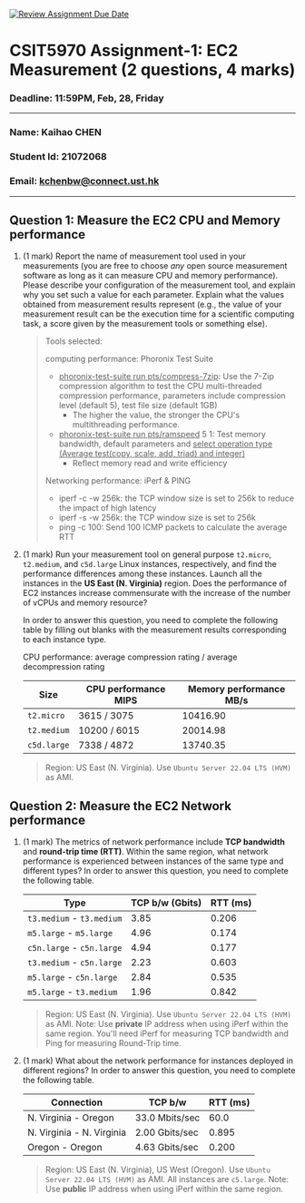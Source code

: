 [![Review Assignment Due Date](https://classroom.github.com/assets/deadline-readme-button-22041afd0340ce965d47ae6ef1cefeee28c7c493a6346c4f15d667ab976d596c.svg)](https://classroom.github.com/a/IAASVEAZ)
# CSIT5970 Assignment-1: EC2 Measurement (2 questions, 4 marks)

### Deadline: 11:59PM, Feb, 28, Friday

---

### Name: Kaihao CHEN
### Student Id: 21072068
### Email: kchenbw@connect.ust.hk

---

## Question 1: Measure the EC2 CPU and Memory performance

1. (1 mark) Report the name of measurement tool used in your measurements (you are free to choose *any* open source measurement software as long as it can measure CPU and memory performance). Please describe your configuration of the measurement tool, and explain why you set such a value for each parameter. Explain what the values obtained from measurement results represent (e.g., the value of your measurement result can be the execution time for a scientific computing task, a score given by the measurement tools or something else).

    > Tools selected:
    >
    > computing performance: Phoronix Test Suite
    >
    > - <u>phoronix-test-suite run pts/compress-7zip</u>: Use the 7-Zip compression algorithm to test the CPU multi-threaded compression performance, parameters include compression level (default 5), test file size (default 1GB)
    >   - The higher the value, the stronger the CPU's multithreading performance.
    > - <u>phoronix-test-suite run pts/ramspeed</u> 5 1: Test memory bandwidth, default parameters and <u>select operation type (Average test(copy, scale, add, triad) and integer)</u>
    >   - Reflect memory read and write efficiency
    >
    > Networking performance: iPerf & PING
    >
    > - iperf -c <IP> -w 256k: the TCP window size is set to 256k to reduce the impact of high latency
    > - iperf -s -w 256k: the TCP window size is set to 256k
    > - ping <IP> -c 100: Send 100 ICMP packets to calculate the average RTT

2. (1 mark) Run your measurement tool on general purpose `t2.micro`, `t2.medium`, and `c5d.large` Linux instances, respectively, and find the performance differences among these instances. Launch all the instances in the **US East (N. Virginia)** region. Does the performance of EC2 instances increase commensurate with the increase of the number of vCPUs and memory resource?

    In order to answer this question, you need to complete the following table by filling out blanks with the measurement results corresponding to each instance type.

    CPU performance: average compression rating / average decompression rating
    
    | Size        | CPU performance MIPS | Memory performance MB/s |
    | ----------- | --------------- | ------------------ |
    | `t2.micro` | 3615 / 3075 | 10416.90 |
    | `t2.medium`  | 10200 / 6015 | 20014.98 |
    | `c5d.large` | 7338 / 4872 | 13740.35 |
    
    > Region: US East (N. Virginia). Use `Ubuntu Server 22.04 LTS (HVM)` as AMI.

## Question 2: Measure the EC2 Network performance

1. (1 mark) The metrics of network performance include **TCP bandwidth** and **round-trip time (RTT)**. Within the same region, what network performance is experienced between instances of the same type and different types? In order to answer this question, you need to complete the following table.

    | Type                      | TCP b/w (Gbits) | RTT (ms) |
    | ------------------------- | --------------- | -------- |
    | `t3.medium` - `t3.medium` | 3.85            | 0.206    |
    | `m5.large` - `m5.large`   | 4.96            | 0.174    |
    | `c5n.large` - `c5n.large` | 4.94            | 0.177    |
    | `t3.medium` - `c5n.large` | 2.23            | 0.603    |
    | `m5.large` - `c5n.large`  | 2.84            | 0.535    |
    | `m5.large` - `t3.medium`  | 1.96            | 0.842    |

    > Region: US East (N. Virginia). Use `Ubuntu Server 22.04 LTS (HVM)` as AMI. Note: Use **private** IP address when using iPerf within the same region. You'll need iPerf for measuring TCP bandwidth and Ping for measuring Round-Trip time.

2. (1 mark) What about the network performance for instances deployed in different regions? In order to answer this question, you need to complete the following table.

    | Connection                | TCP b/w        | RTT (ms) |
    | ------------------------- | -------------- | -------- |
    | N. Virginia - Oregon      | 33.0 Mbits/sec | 60.0     |
    | N. Virginia - N. Virginia | 2.00 Gbits/sec | 0.895    |
    | Oregon - Oregon           | 4.63 Gbits/sec | 0.200    |

    > Region: US East (N. Virginia), US West (Oregon). Use `Ubuntu Server 22.04 LTS (HVM)` as AMI. All instances are `c5.large`. Note: Use **public** IP address when using iPerf within the same region.
